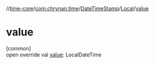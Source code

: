 //[time-core](../../../../index.md)/[com.chrynan.time](../../index.md)/[DateTimeStamp](../index.md)/[Local](index.md)/[value](value.md)

# value

[common]\
open override val [value](value.md): LocalDateTime
